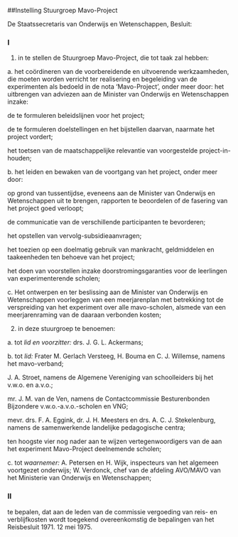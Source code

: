 <meta http-equiv='Content-Type' content='text/html; charset=utf-8' />

##Instelling Stuurgroep Mavo-Project

De Staatssecretaris van Onderwijs en Wetenschappen,  Besluit:    

### I  

1. in te stellen de Stuurgroep Mavo-Project, die tot taak zal hebben: 

a. het coördineren van de voorbereidende en uitvoerende werkzaamheden, die moeten worden verricht ter realisering en begeleiding van de experimenten als bedoeld in de nota ‘Mavo-Project’, onder meer door: het uitbrengen van adviezen aan de Minister van Onderwijs en Wetenschappen inzake: 

de te formuleren beleidslijnen voor het project;  

de te formuleren doelstellingen en het bijstellen daarvan, naarmate het project vordert;  

het toetsen van de maatschappelijke relevantie van voorgestelde project-in-houden;    

b. het leiden en bewaken van de voortgang van het project, onder meer door: 

op grond van tussentijdse, eveneens aan de Minister van Onderwijs en Wetenschappen uit te brengen, rapporten te beoordelen of de fasering van het project goed verloopt;  

de communicatie van de verschillende participanten te bevorderen;  

het opstellen van vervolg-subsidieaanvragen;  

het toezien op een doelmatig gebruik van mankracht, geldmiddelen en taakeenheden ten behoeve van het project;  

het doen van voorstellen inzake doorstromingsgaranties voor de leerlingen van experimenterende scholen;    

c. Het ontwerpen en ter beslissing aan de Minister van Onderwijs en Wetenschappen voorleggen van een meerjarenplan met betrekking tot de verspreiding van het experiment over alle mavo-scholen, alsmede van een meerjarenraming van de daaraan verbonden kosten;    

2. in deze stuurgroep te benoemen: 

a. tot *lid en voorzitter:* drs. J. G. L. Ackermans;  

b. tot *lid:* Frater M. Gerlach Versteeg, H. Bouma en C. J. Willemse, namens het mavo-verband; 

J. A. Stroet, namens de Algemene Vereniging van schoolleiders bij het v.w.o. en a.v.o.;  

mr. J. M. van de Ven, namens de Contactcommissie Besturenbonden Bijzondere v.w.o.-a.v.o.-scholen en VNG;  

mevr. drs. F. A. Eggink, dr. J. H. Meesters en drs. A. C. J. Stekelenburg, namens de samenwerkende landelijke pedagogische centra;  

ten hoogste vier nog nader aan te wijzen vertegenwoordigers van de aan het experiment Mavo-Project deelnemende scholen;    

c. tot *waarnemer:* A. Petersen en H. Wijk, inspecteurs van het algemeen voortgezet onderwijs; W. Verdonck, chef van de afdeling AVO/MAVO van het Ministerie van Onderwijs en Wetenschappen;      

### II  

te bepalen, dat aan de leden van de commissie vergoeding van reis- en verblijfkosten wordt toegekend overeenkomstig de bepalingen van het Reisbesluit 1971. 12 mei 1975.  
